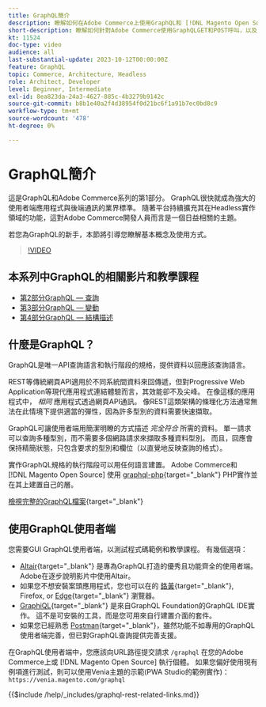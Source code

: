 ```yaml
---
title: GraphQL簡介
description: 瞭解如何在Adobe Commerce上使用GraphQL和 [!DNL Magento Open Source]. 對Adobe Commerce和POST呼叫使用GraphQLGET和 [!DNL Magento Open Source].
short-description: 瞭解如何針對Adobe Commerce使用GraphQLGET和POST呼叫，以及 [!DNL Magento Open Source].
kt: 11524
doc-type: video
audience: all
last-substantial-update: 2023-10-12T00:00:00Z
feature: GraphQL
topic: Commerce, Architecture, Headless
role: Architect, Developer
level: Beginner, Intermediate
exl-id: 8ea823da-24a3-4627-885c-4b3279b9142c
source-git-commit: b8b1e40a2f4d38954f0d21bc6f1a91b7ec0bd8c9
workflow-type: tm+mt
source-wordcount: '478'
ht-degree: 0%

---
```


# GraphQL簡介

這是GraphQL和Adobe Commerce系列的第1部分。 GraphQL很快就成為強大的使用者端應用程式與後端通訊的業界標準。 隨著平台持續擴充其在Headless實作領域的功能，這對Adobe Commerce開發人員而言是一個日益相關的主題。

若您為GraphQL的新手，本節將引導您瞭解基本概念及使用方式。

>[!VIDEO](https://video.tv.adobe.com/v/3424117?learn=on)

## 本系列中GraphQL的相關影片和教學課程

* [第2部分GraphQL — 查詢](../graphql-rest/graphql-queries.md)
* [第3部分GraphQL — 變動](../graphql-rest/graphql-mutations.md)
* [第4部分GraphQL — 結構描述](../graphql-rest/graphql-schema.md)

## 什麼是GraphQL？

GraphQL是唯一API查詢語言和執行階段的規格，提供資料以回應該查詢語言。

REST等傳統網頁API適用於不同系統間資料來回傳遞，但對Progressive Web Application等現代應用程式連結體驗而言，其效能卻不及尖峰。 在像這樣的應用程式中， _相同_ 應用程式透過網頁API通訊。 像REST這類架構的條理化方法通常無法在此情境下提供適當的彈性，因為許多型別的資料需要快速擷取。

GraphQL可讓使用者端用簡潔明瞭的方式描述 _完全符合_ 所需的資料。 單一請求可以查詢多種型別，而不需要多個網路請求來擷取多種資料型別。 而且，回應會保持精簡狀態，只包含要求的型別和欄位（以直覺地反映查詢的格式）。

實作GraphQL規格的執行階段可以用任何語言建置。 Adobe Commerce和 [!DNL Magento Open Source] 使用
[graphql-php](https://webonyx.github.io/graphql-php/){target="_blank"} PHP實作並在其上建置自己的層。

[檢視完整的GraphQL檔案](https://graphql.org/learn){target="_blank"}

## 使用GraphQL使用者端

您需要GUI GraphQL使用者端，以測試程式碼範例和教學課程。 有幾個選項：

* [Altair](https://altairgraphql.dev/){target="_blank"} 是專為GraphQL打造的優秀且功能齊全的使用者端。 Adobe在逐步說明影片中使用Altair。
* 如果您不想安裝案頭應用程式，您也可以在的
  [鉻黃](https://chromewebstore.google.com/detail/altair-graphql-client/flnheeellpciglgpaodhkhmapeljopja){target="_blank"}, Firefox, or [Edge](https://microsoftedge.microsoft.com/addons/detail/altair-graphql-client/kpggioiimijgcalmnfnalgglgooonopa){target="_blank"} 瀏覽器。
* [GraphiQL](https://github.com/graphql/graphiql/tree/main/packages/graphiql){target="_blank"} 是來自GraphQL Foundation的GraphQL IDE實作。 這不是可安裝的工具，而是您可用來自行建置介面的套件。
* 如果您已經熟悉 [Postman](https://www.postman.com/){target="_blank"}，雖然功能不如專用的GraphQL使用者端完善，但已對GraphQL查詢提供完善支援。

在GraphQL使用者端中，您應該向URL路徑提交請求 `/graphql` 在您的Adobe Commerce上或 [!DNL Magento Open Source] 執行個體。 如果您偏好使用現有例項進行測試，則可以使用Venia主題的示範(PWA Studio的範例實作)： `https://venia.magento.com/graphql`

{{$include /help/_includes/graphql-rest-related-links.md}}

